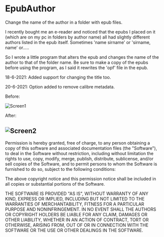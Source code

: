 # EpubAuthor
Change the name of the author in a folder with epub files.

I recently bought me an e-reader and noticed that the epubs I placed on it (which are on my pc in folders by author name) all had slightly different authors listed in the epub itself.
Sometimes 'name sirname' or 'sirname, name' or.....

So I wrote a little program that alters the epub and changes the name of the author to that of the folder name.
Be sure  to make a copy of the epubs before using the program, as I said it rewrites the 'opf' file in the epub.

18-6-2021:
Added support for changing the title too.

20-6-2021:
Option added to remove calibre metadata.

Before:

![Screen1](https://user-images.githubusercontent.com/42140069/120082074-3c6e1300-c0c1-11eb-9000-3780462c7d35.png)

After:

![Screen2](https://user-images.githubusercontent.com/42140069/120082081-442db780-c0c1-11eb-805d-6436a9c58541.png)
---------------------------------------------------------

Permission is hereby granted, free of charge, to any person obtaining a copy of this software and associated documentation files (the "Software"), to deal in the Software without restriction, including without limitation the rights to use, copy, modify, merge, publish, distribute, sublicense, and/or sell copies of the Software, and to permit persons to whom the Software is furnished to do so, subject to the following conditions:

The above copyright notice and this permission notice shall be included in all copies or substantial portions of the Software.

THE SOFTWARE IS PROVIDED "AS IS", WITHOUT WARRANTY OF ANY KIND, EXPRESS OR IMPLIED, INCLUDING BUT NOT LIMITED TO THE WARRANTIES OF MERCHANTABILITY, FITNESS FOR A PARTICULAR PURPOSE AND NONINFRINGEMENT. IN NO EVENT SHALL THE AUTHORS OR COPYRIGHT HOLDERS BE LIABLE FOR ANY CLAIM, DAMAGES OR OTHER LIABILITY, WHETHER IN AN ACTION OF CONTRACT, TORT OR OTHERWISE, ARISING FROM, OUT OF OR IN CONNECTION WITH THE SOFTWARE OR THE USE OR OTHER DEALINGS IN THE SOFTWARE.
